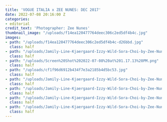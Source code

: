 ```yaml
---
title: 'VOGUE ITALIA x ZEE NUNES: DEC 2017'
date: 2022-07-08 20:16:00 Z
categories:
- editorial
credit_text: 'Photographer: Zee Nunes'
thumbnail_image: "/uploads/f14ea120477764deec306c2ed5df4b4c.jpg"
images:
- path: "/uploads/f14ea120477764deec306c2ed5df4b4c-d26bbd.jpg"
  class: half
- path: "/uploads/Jamily-Line-Kjaergaard-Izzy-Wild-Sora-Choi-by-Zee-Nunes-for-Vogue-Italia-December-2017-%20(9).jpg"
  class: half
- path: "/uploads/Screen%20Shot%202022-07-08%20at%201.17.13%20PM.png"
  class: half
- path: "/uploads/cf1f96d6912b434f7e3a2185b4d5bc53.jpg"
  class: half
- path: "/uploads/Jamily-Line-Kjaergaard-Izzy-Wild-Sora-Choi-by-Zee-Nunes-for-Vogue-Italia-December-2017-%20(2).jpg"
  class: half
- path: "/uploads/Jamily-Line-Kjaergaard-Izzy-Wild-Sora-Choi-by-Zee-Nunes-for-Vogue-Italia-December-2017-%20(3).jpg"
  class: half
- path: "/uploads/Jamily-Line-Kjaergaard-Izzy-Wild-Sora-Choi-by-Zee-Nunes-for-Vogue-Italia-December-2017-%20(6).jpg"
  class: half
- path: "/uploads/Jamily-Line-Kjaergaard-Izzy-Wild-Sora-Choi-by-Zee-Nunes-for-Vogue-Italia-December-2017-%20(1).jpg"
  class: half
---
```


